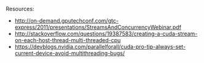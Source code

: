 

Resources:
* http://on-demand.gputechconf.com/gtc-express/2011/presentations/StreamsAndConcurrencyWebinar.pdf
* http://stackoverflow.com/questions/19387583/creating-a-cuda-stream-on-each-host-thread-multi-threaded-cpu
* https://devblogs.nvidia.com/parallelforall/cuda-pro-tip-always-set-current-device-avoid-multithreading-bugs/
